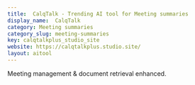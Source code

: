 ```yaml
---
title:  CalqTalk - Trending AI tool for Meeting summaries
display_name:  CalqTalk
category: Meeting summaries
category_slug: meeting-summaries
key: calqtalkplus_studio_site
website: https://calqtalkplus.studio.site/
layout: aitool
---
```


Meeting management & document retrieval enhanced.
